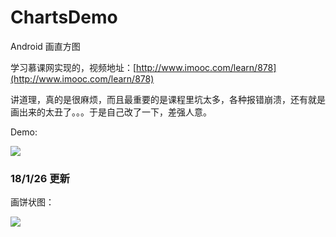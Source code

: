 # ChartsDemo
Android 画直方图

学习慕课网实现的，视频地址：[http://www.imooc.com/learn/878](http://www.imooc.com/learn/878)

讲道理，真的是很麻烦，而且最重要的是课程里坑太多，各种报错崩溃，还有就是画出来的太丑了。。。于是自己改了一下，差强人意。

Demo:

![](https://i.loli.net/2017/09/06/59afa3bcdec8e.png)

### 18/1/26 更新

画饼状图：

![](https://i.loli.net/2018/01/26/5a6a94810552e.png)
